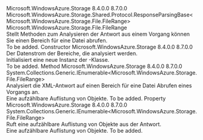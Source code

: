 <Type Name="ListRangesResponse" FullName="Microsoft.WindowsAzure.Storage.File.Protocol.ListRangesResponse">
  <TypeSignature Language="C#" Value="public sealed class ListRangesResponse : Microsoft.WindowsAzure.Storage.Shared.Protocol.ResponseParsingBase&lt;Microsoft.WindowsAzure.Storage.File.FileRange&gt;" />
  <TypeSignature Language="ILAsm" Value=".class public auto ansi sealed beforefieldinit ListRangesResponse extends Microsoft.WindowsAzure.Storage.Shared.Protocol.ResponseParsingBase`1&lt;class Microsoft.WindowsAzure.Storage.File.FileRange&gt;" />
  <TypeSignature Language="DocId" Value="T:Microsoft.WindowsAzure.Storage.File.Protocol.ListRangesResponse" />
  <TypeSignature Language="VB.NET" Value="Public NotInheritable Class ListRangesResponse&#xA;Inherits ResponseParsingBase(Of FileRange)" />
  <TypeSignature Language="F#" Value="type ListRangesResponse = class&#xA;    inherit ResponseParsingBase&lt;FileRange&gt;" />
  <AssemblyInfo>
    <AssemblyName>Microsoft.WindowsAzure.Storage</AssemblyName>
    <AssemblyVersion>8.4.0.0</AssemblyVersion>
    <AssemblyVersion>8.7.0.0</AssemblyVersion>
  </AssemblyInfo>
  <Base>
    <BaseTypeName>Microsoft.WindowsAzure.Storage.Shared.Protocol.ResponseParsingBase&lt;Microsoft.WindowsAzure.Storage.File.FileRange&gt;</BaseTypeName>
    <BaseTypeArguments>
      <BaseTypeArgument TypeParamName="T">Microsoft.WindowsAzure.Storage.File.FileRange</BaseTypeArgument>
    </BaseTypeArguments>
  </Base>
  <Interfaces />
  <Docs>
    <summary>
            Stellt Methoden zum Analysieren der Antwort aus einem Vorgang können Sie einen Bereich für eine Datei abrufen.
            </summary>
    <remarks>To be added.</remarks>
  </Docs>
  <Members>
    <Member MemberName=".ctor">
      <MemberSignature Language="C#" Value="public ListRangesResponse (System.IO.Stream stream);" />
      <MemberSignature Language="ILAsm" Value=".method public hidebysig specialname rtspecialname instance void .ctor(class System.IO.Stream stream) cil managed" />
      <MemberSignature Language="DocId" Value="M:Microsoft.WindowsAzure.Storage.File.Protocol.ListRangesResponse.#ctor(System.IO.Stream)" />
      <MemberSignature Language="F#" Value="new Microsoft.WindowsAzure.Storage.File.Protocol.ListRangesResponse : System.IO.Stream -&gt; Microsoft.WindowsAzure.Storage.File.Protocol.ListRangesResponse" Usage="new Microsoft.WindowsAzure.Storage.File.Protocol.ListRangesResponse stream" />
      <MemberType>Constructor</MemberType>
      <AssemblyInfo>
        <AssemblyName>Microsoft.WindowsAzure.Storage</AssemblyName>
        <AssemblyVersion>8.4.0.0</AssemblyVersion>
        <AssemblyVersion>8.7.0.0</AssemblyVersion>
      </AssemblyInfo>
      <Parameters>
        <Parameter Name="stream" Type="System.IO.Stream" />
      </Parameters>
      <Docs>
        <param name="stream">Der Datenstrom der Bereiche, die analysiert werden.</param>
        <summary>
            Initialisiert eine neue Instanz der <see cref="T:Microsoft.WindowsAzure.Storage.File.Protocol.ListRangesResponse" />-Klasse.
            </summary>
        <remarks>To be added.</remarks>
      </Docs>
    </Member>
    <Member MemberName="ParseXml">
      <MemberSignature Language="C#" Value="protected override System.Collections.Generic.IEnumerable&lt;Microsoft.WindowsAzure.Storage.File.FileRange&gt; ParseXml ();" />
      <MemberSignature Language="ILAsm" Value=".method familyhidebysig virtual instance class System.Collections.Generic.IEnumerable`1&lt;class Microsoft.WindowsAzure.Storage.File.FileRange&gt; ParseXml() cil managed" />
      <MemberSignature Language="DocId" Value="M:Microsoft.WindowsAzure.Storage.File.Protocol.ListRangesResponse.ParseXml" />
      <MemberSignature Language="VB.NET" Value="Protected Overrides Function ParseXml () As IEnumerable(Of FileRange)" />
      <MemberSignature Language="F#" Value="override this.ParseXml : unit -&gt; seq&lt;Microsoft.WindowsAzure.Storage.File.FileRange&gt;" Usage="listRangesResponse.ParseXml " />
      <MemberType>Method</MemberType>
      <AssemblyInfo>
        <AssemblyName>Microsoft.WindowsAzure.Storage</AssemblyName>
        <AssemblyVersion>8.4.0.0</AssemblyVersion>
        <AssemblyVersion>8.7.0.0</AssemblyVersion>
      </AssemblyInfo>
      <ReturnValue>
        <ReturnType>System.Collections.Generic.IEnumerable&lt;Microsoft.WindowsAzure.Storage.File.FileRange&gt;</ReturnType>
      </ReturnValue>
      <Parameters />
      <Docs>
        <summary>
            Analysiert die XML-Antwort auf einen Bereich für eine Datei Abrufen eines Vorgangs an.
            </summary>
        <returns>Eine aufzählbare Auflistung von <see cref="T:Microsoft.WindowsAzure.Storage.File.FileRange" /> Objekte.</returns>
        <remarks>To be added.</remarks>
      </Docs>
    </Member>
    <Member MemberName="Ranges">
      <MemberSignature Language="C#" Value="public System.Collections.Generic.IEnumerable&lt;Microsoft.WindowsAzure.Storage.File.FileRange&gt; Ranges { get; }" />
      <MemberSignature Language="ILAsm" Value=".property instance class System.Collections.Generic.IEnumerable`1&lt;class Microsoft.WindowsAzure.Storage.File.FileRange&gt; Ranges" />
      <MemberSignature Language="DocId" Value="P:Microsoft.WindowsAzure.Storage.File.Protocol.ListRangesResponse.Ranges" />
      <MemberSignature Language="VB.NET" Value="Public ReadOnly Property Ranges As IEnumerable(Of FileRange)" />
      <MemberSignature Language="F#" Value="member this.Ranges : seq&lt;Microsoft.WindowsAzure.Storage.File.FileRange&gt;" Usage="Microsoft.WindowsAzure.Storage.File.Protocol.ListRangesResponse.Ranges" />
      <MemberType>Property</MemberType>
      <AssemblyInfo>
        <AssemblyName>Microsoft.WindowsAzure.Storage</AssemblyName>
        <AssemblyVersion>8.4.0.0</AssemblyVersion>
        <AssemblyVersion>8.7.0.0</AssemblyVersion>
      </AssemblyInfo>
      <ReturnValue>
        <ReturnType>System.Collections.Generic.IEnumerable&lt;Microsoft.WindowsAzure.Storage.File.FileRange&gt;</ReturnType>
      </ReturnValue>
      <Docs>
        <summary>
            Ruft eine aufzählbare Auflistung von <see cref="T:Microsoft.WindowsAzure.Storage.File.FileRange" /> Objekte aus der Antwort.
            </summary>
        <value>Eine aufzählbare Auflistung von <see cref="T:Microsoft.WindowsAzure.Storage.File.FileRange" /> Objekte.</value>
        <remarks>To be added.</remarks>
      </Docs>
    </Member>
  </Members>
</Type>
